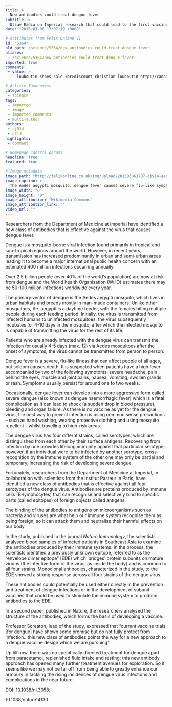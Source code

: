 ```yaml
---
title: >
  New antibodies could treat dengue fever
subtitle: >
  Utsav Radia on Imperial research that could lead to the first vaccine
date: "2015-03-06 17:07:19 +0000"

# Attributes from Felix Online V1
id: "5364"
old_path: /science/5364/new-antibodies-could-treat-dengue-fever
aliases:
 - /science/5364/new-antibodies-could-treat-dengue-fever
imported: true
comments:
 - value: >
     louboutin shoes sale <br>discount christian louboutin http://canadachristianlouboutinoutlet.blogspot.com/,NAuIc4 http://www.FyLitCl7Pf7kjQdDUOLQOuaxTXbj5iNG.com

# Article Taxonomies
categories:
 - science
tags:
 - imported
 - image
 - imported_comments
 - multi-author
authors:
 - cj914
 - ur13
highlights:
 - comment

# Homepage control params
headline: true
featured: true

# Image metadata
image_path: "http://felixonline.co.uk/img/upload/201503061707-cj914-aedes_aegypti_biting_human-copy.jpg"
image_caption: >
  The Aedes aegypti mosquito: dengue fever causes severe flu-like symptoms, but no vaccine currently exists.
image_width: "0"
image_height: "0"
image_attribution: "Wikimedia Commons"
image_attribution_link: ""
video_url: ""
---
```


Researchers from the Department of Medicine at Imperial have identified a new class of antibodies that is effective against the virus that causes dengue fever.

Dengue is a mosquito-borne viral infection found primarily in tropical and sub-tropical regions around the world. However, in recent years, transmission has increased predominantly in urban and semi-urban areas leading it to become a major international public health concern with an estimated 400 million infections occurring annually.

Over 2.5 billion people (over 40% of the world’s population) are now at risk from dengue and the World health Organisation (WHO) estimates there may be 50-100 million infections worldwide every year.

The primary vector of dengue is the Aedes aegypti mosquito, which lives in urban habitats and breeds mostly in man-made containers. Unlike other mosquitoes, Ae. aegypti is a daytime feeder, with the females biting multiple people during each feeding period. Initially, the virus is transmitted from infected humans to uninfected mosquitoes, the virus subsequently incubates for 4-10 days in the mosquito, after which the infected mosquito is capable of transmitting the virus for the rest of its life.

Patients who are already infected with the dengue virus can transmit the infection for usually 4-5 days (max. 12) via Aedes mosquitoes after the onset of symptoms; the virus cannot be transmitted from person to person.

Dengue fever is a severe, flu-like illness that can affect people of all ages, but seldom causes death. It is suspected when patients have a high fever accompanied by two of the following symptoms: severe headache, pain behind the eyes, muscle and joint pains, nausea, vomiting, swollen glands or rash. Symptoms usually persist for around one to two weeks.

Occasionally, dengue fever can develop into a more aggressive form called severe dengue (also known as dengue haemorrhagic fever) which is a fatal complication as it can lead to shock (a sudden drop in blood pressure), bleeding and organ failure. As there is no vaccine as yet for the dengue virus, the best way to prevent infection is using common sense precautions – such as hand washing, wearing protective clothing and using mosquito repellent – whilst travelling to high-risk areas.

The dengue virus has four differnt strains, called serotypes, which are distinguished from each other by their surface antigens. Recovering from infection by one provides lifelong immunity against that particular serotype; however, if an individual were to be infected by another serotype, cross-recognition by the immune system of the other one may only be partial and temporary, increasing the risk of developing severe dengue.

Fortunately, researchers from the Department of Medicine at Imperial, in collaboration with scientists from the Institut Pasteur in Paris, have identified a new class of antibodies that is effective against all four serotypes of the dengue virus. Antibodies are proteins produced by immune cells (B-lymphocytes) that can recognise and selectively bind to specific parts (called epitopes) of foreign objects called antigens.

The binding of the antibodies to antigens on microorganisms such as bacteria and viruses are what help our immune system recognise them as being foreign, so it can attack them and neutralise their harmful effects on our body.

In the study, published in the journal _Nature Immunology_, the scientists analysed blood samples of infected patients in Southeast Asia to examine the antibodies produced by their immune systems. In the process, the scientists identified a previously unknown epitope, referred to as the “envelope dimer epitope” (EDE) which ‘bridges’ protein subunits on mature virions (the infective form of the virus, as inside the body) and is common to all four strains. Monoclonal antibodies, characterized in the study, to the EDE showed a strong response across all four strains of the dengue virus.

These antibodies could potentially be used either directly in the prevention and treatment of dengue infections or in the development of subunit vaccines that could be used to stimulate the immune system to produce antibodies to the EDE.

In a second paper, published in Nature, the researchers analysed the structure of the antibodies, which forms the basis of developing a vaccine.

Professor Screaton, lead of the study, expressed that “current vaccine trials [for dengue] have shown some promise but do not fully protect from infection…this new class of antibodies points the way for a new approach to a dengue vaccine design which we are pursuing”.

Up till now, there was no specifically directed treatment for dengue apart from paracetamol, replenished fluid intake and resting; this new antibody approach has opened many further treatment avenues for exploration. So it seems like we may not be far off from being able to greatly enhance our armoury in tackling the rising incidences of dengue virus infections and complications in the near future.

DOI: 10.1038/ni.3058;

10.1038/nature14130
